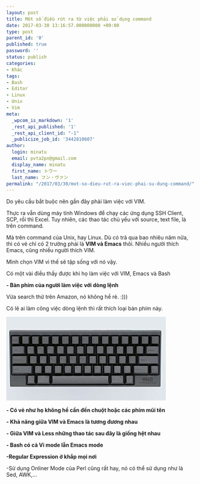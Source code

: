 ```yaml
---
layout: post
title: Một số điều rút ra từ việc phải sử dụng command
date: 2017-03-30 13:16:57.000000000 +09:00
type: post
parent_id: '0'
published: true
password: ''
status: publish
categories:
- Khác
tags:
- Bash
- Editor
- Linux
- Unix
- Vim
meta:
  _wpcom_is_markdown: '1'
  _rest_api_published: '1'
  _rest_api_client_id: "-1"
  _publicize_job_id: '3442810607'
author:
  login: minatu
  email: pvta2pn@gmail.com
  display_name: minatu
  first_name: トウー
  last_name: フン・ヴァン
permalink: "/2017/03/30/mot-so-dieu-rut-ra-viec-phai-su-dung-command/"
---
```

Do yêu cầu bắt buộc nên gần đây phải làm việc với VIM.

Thực ra vẫn dùng máy tính Windows để chạy các ứng dụng SSH Client, SCP, rồi thì Excel. Tuy nhiên, các thao tác chủ yếu với source, text file, là trên command.

Mà trên command của Unix, hay Linux. Dù có trả qua bao nhiêu năm nữa, thì có vẻ chỉ có 2 trường phái là **VIM và Emacs** thôi. Nhiều người thích Emacs, cũng nhiều người thích VIM.

Mình chọn VIM vì thế sẽ tập sống với nó vậy.

Có một vài điều thấy được khi họ làm việc với VIM, Emacs và Bash

**- Bàn phím của người làm việc với dòng lệnh**

Vừa search thử trên Amazon, nó không hề rẻ. :)))

Có lẽ ai làm công việc dòng lệnh thì rất thích loại bàn phím này.

![41rfdhcta4l-_sx425_](/post/images/41rfdhcta4l-_sx425_.jpg)

**- Có vẻ như họ không hề cần đến chuột hoặc các phím mũi tên**

**- Khả năng giữa VIM và Emacs là tương đương nhau**

**- Giữa VIM và Less những thao tác sau đây là giống hệt nhau**

**- Bash có cả Vi mode lẫn Emacs mode**

**-Regular Expression ở khắp mọi nơi**

-Sử dụng Onliner Mode của Perl cũng rất hay, nó có thể sử dụng như là Sed, AWK,...